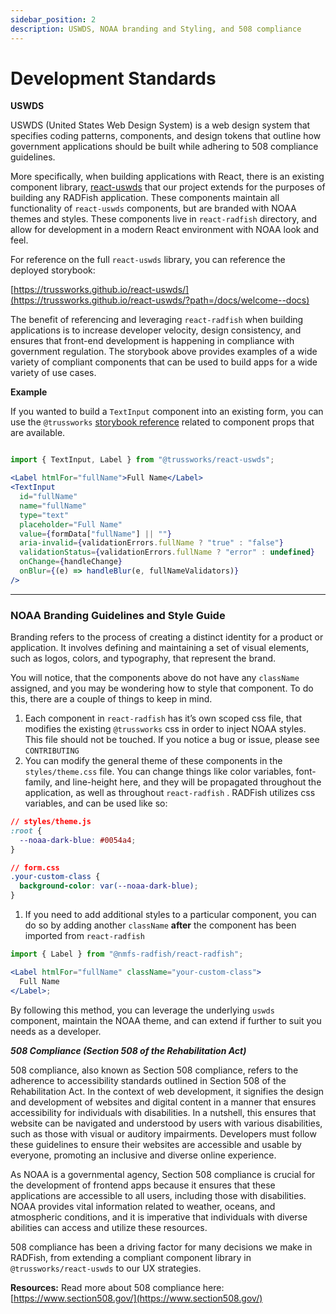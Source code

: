 ```yaml
---
sidebar_position: 2
description: USWDS, NOAA branding and Styling, and 508 compliance
---
```


# Development Standards

**USWDS**

USWDS (United States Web Design System) is a web design system that specifies coding patterns, components, and design tokens that outline how government applications should be built while adhering to 508 compliance guidelines.

More specifically, when building applications with React, there is an existing component library, [react-uswds](https://github.com/trussworks/react-uswds) that our project extends for the purposes of building any RADFish application. These components maintain all functionality of `react-uswds` components, but are branded with NOAA themes and styles. These components live in `react-radfish` directory, and allow for development in a modern React environment with NOAA look and feel.

For reference on the full `react-uswds` library, you can reference the deployed storybook:

[https://trussworks.github.io/react-uswds/](https://trussworks.github.io/react-uswds/?path=/docs/welcome--docs)

The benefit of referencing and leveraging `react-radfish` when building applications is to increase developer velocity, design consistency, and ensures that front-end development is happening in compliance with government regulation. The storybook above provides examples of a wide variety of compliant components that can be used to build apps for a wide variety of use cases.

<!--
<aside>
If you need another component for your application support, please see `CONTRIBUTING` section (In progress)
</aside>
-->

**Example**

If you wanted to build a `TextInput` component into an existing form, you can use the `@trussworks` [storybook reference](https://trussworks.github.io/react-uswds/?path=/docs/components-text-input--docs) related to component props that are available.

```jsx

import { TextInput, Label } from "@trussworks/react-uswds";

<Label htmlFor="fullName">Full Name</Label>
<TextInput
  id="fullName"
  name="fullName"
  type="text"
  placeholder="Full Name"
  value={formData["fullName"] || ""}
  aria-invalid={validationErrors.fullName ? "true" : "false"}
  validationStatus={validationErrors.fullName ? "error" : undefined}
  onChange={handleChange}
  onBlur={(e) => handleBlur(e, fullNameValidators)}
/>
```

---

### **NOAA Branding Guidelines and Style Guide**

Branding refers to the process of creating a distinct identity for a product or application. It involves defining and maintaining a set of visual elements, such as logos, colors, and typography, that represent the brand.

You will notice, that the components above do not have any `className` assigned, and you may be wondering how to style that component. To do this, there are a couple of things to keep in mind.

1. Each component in `react-radfish` has it’s own scoped css file, that modifies the existing `@trussworks` css in order to inject NOAA styles. This file should not be touched. If you notice a bug or issue, please see `CONTRIBUTING`
2. You can modify the general theme of these components in the `styles/theme.css` file. You can change things like color variables, font-family, and line-height here, and they will be propagated throughout the application, as well as throughout `react-radfish` . RADFish utilizes css variables, and can be used like so:

```css
// styles/theme.js
:root {
  --noaa-dark-blue: #0054a4;
}

// form.css
.your-custom-class {
  background-color: var(--noaa-dark-blue);
}
```

1. If you need to add additional styles to a particular component, you can do so by adding another `className` **after** the component has been imported from `react-radfish`

```jsx
import { Label } from "@nmfs-radfish/react-radfish";

<Label htmlFor="fullName" className="your-custom-class">
  Full Name
</Label>;
```

By following this method, you can leverage the underlying `uswds` component, maintain the NOAA theme, and can extend if further to suit you needs as a developer.

**_508 Compliance (Section 508 of the Rehabilitation Act)_**

508 compliance, also known as Section 508 compliance, refers to the adherence to accessibility standards outlined in Section 508 of the Rehabilitation Act. In the context of web development, it signifies the design and development of websites and digital content in a manner that ensures accessibility for individuals with disabilities. In a nutshell, this ensures that website can be navigated and understood by users with various disabilities, such as those with visual or auditory impairments. Developers must follow these guidelines to ensure their websites are accessible and usable by everyone, promoting an inclusive and diverse online experience.

As NOAA is a governmental agency, Section 508 compliance is crucial for the development of frontend apps because it ensures that these applications are accessible to all users, including those with disabilities. NOAA provides vital information related to weather, oceans, and atmospheric conditions, and it is imperative that individuals with diverse abilities can access and utilize these resources.

508 compliance has been a driving factor for many decisions we make in RADFish, from extending a compliant component library in `@trussworks/react-uswds` to our UX strategies.

**Resources:**
Read more about 508 compliance here: [https://www.section508.gov/](https://www.section508.gov/)
